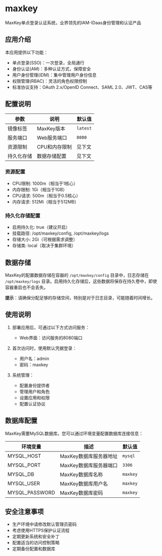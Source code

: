 # maxkey

MaxKey单点登录认证系统，业界领先的IAM-IDaas身份管理和认证产品

## 应用介绍

本应用提供以下功能：
- 单点登录(SSO)：一次登录，全局通行
- 身份认证(AM)：多种认证方式，保障安全
- 用户身份管理(IDM)：集中管理用户身份信息
- 权限管理(RBAC)：灵活的角色权限控制
- 标准协议支持：OAuth 2.x/OpenID Connect、SAML 2.0、JWT、CAS等

## 配置说明

| 参数 | 说明 | 默认值 |
|------|------|--------|
| 镜像标签 | MaxKey版本 | `latest` |
| 服务端口 | Web服务端口 | `8080` |
| 资源限制 | CPU和内存限制 | 见下文 |
| 持久化存储 | 数据存储配置 | 见下文 |

### 资源配置
- CPU限制: 1000m（相当于1核心）
- 内存限制: 1Gi（相当于1GB）
- CPU请求: 500m（相当于0.5核心）
- 内存请求: 512Mi（相当于512MB）

### 持久化存储配置
- 启用持久化: true（建议开启）
- 挂载路径: /opt/maxkey/config, /opt/maxkey/logs
- 存储大小: 2Gi（可根据需求调整）
- 存储类: local（取决于集群环境）

## 数据存储

MaxKey的配置数据存储在容器的 `/opt/maxkey/config` 目录中，日志存储在 `/opt/maxkey/logs` 目录。启用持久化存储后，这些数据将保存在持久卷中，即使容器重启也不会丢失。

**提示**：请确保分配足够的存储空间，特别是对于日志目录，可能随着时间增长。

## 使用说明

1. 部署应用后，可通过以下方式访问服务：
   - Web界面：访问服务的8080端口

2. 首次访问时，使用默认凭据登录：
   - 用户名：admin
   - 密码：maxkey

3. 系统管理：
   - 配置身份提供者
   - 管理用户和角色
   - 设置应用和权限
   - 配置认证协议

## 数据库配置

MaxKey需要MySQL数据库。您可以通过环境变量配置数据库连接信息：

| 环境变量 | 描述 | 默认值 |
|---------|------|--------|
| MYSQL_HOST | MaxKey数据库服务器地址 | `mysql` |
| MYSQL_PORT | MaxKey数据库服务器端口 | `3306` |
| MYSQL_DB | MaxKey数据库名称 | `maxkey` |
| MYSQL_USER | MaxKey数据库用户名 | `maxkey` |
| MYSQL_PASSWORD | MaxKey数据库密码 | `maxkey` |

## 安全注意事项

- 生产环境中请修改默认管理员密码
- 考虑使用HTTPS保护认证流程
- 定期更新系统和安全补丁
- 配置适当的访问控制策略
- 定期备份配置和数据库